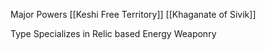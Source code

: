 Major Powers
[[Keshi Free Territory]]
[[Khaganate of Sivik]]

Type
Specializes in Relic based Energy Weaponry